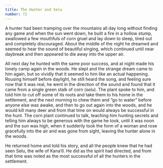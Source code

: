 ```yaml
---
title: The Hunter and Selu
number: 72
---
```

A hunter had been tramping over the mountains all day long without finding any game and when the sun went down, he built a fire in a hollow stump, swallowed a few mouthfuls of corn gruel and lay down to sleep, tired out and completely discouraged. About the middle of the night he dreamed and seemed to hear the sound of beautiful singing, which continued until near daybreak and then appeared to die away into the upper air.

All next day he hunted with the same poor success, and at night made his lonely camp again in the woods. He slept and the strange dream came to him again, but so vividly that it seemed to him like an actual happening. Rousing himself before daylight, he still heard the song, and feeling sure now that it was real, he went in the direction of the sound and found that it came from a single green stalk of corn (_selu_). The plant spoke to him, and told him to cut off some of its roots and take them to his home in the settlement, and the next morning to chew them and “go to water” before anyone else was awake, and then to go out again into the woods, and he would kill many deer and from that time on would always be successful in the hunt. The corn plant continued to talk, teaching him hunting secrets and telling him always to be generous with the game he took, until it was noon and the sun was high, when it suddenly took the form of a woman and rose gracefully into the air and was gone from sight, leaving the hunter alone in the woods.

He returned home and told his story, and all the people knew that he had seen Selu, the wife of Kana′tĭ. He did as the spirit had directed, and from that time was noted as the most successful of all the hunters in the settlement.
